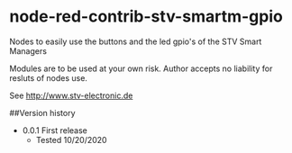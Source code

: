 # node-red-contrib-stv-smartm-gpio
Nodes to easily use the buttons and the led gpio's of the STV Smart Managers

Modules are to be used at your own risk.  Author accepts no liability for resluts of nodes use.

See http://www.stv-electronic.de

##Version history
* 0.0.1 First release
  * Tested 10/20/2020
